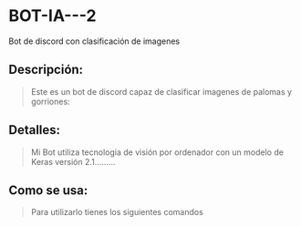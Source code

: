# BOT-IA---2
Bot de discord con clasificación de imagenes
## Descripción:
>Este es un bot de discord capaz de clasificar imagenes de palomas y gorriones:

## Detalles:
>Mi Bot utiliza tecnologia de visión por ordenador con un modelo de Keras versión 2.1.........

## Como se usa:
>Para utilizarlo tienes los siguientes comandos
